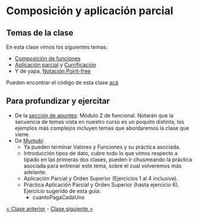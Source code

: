 # Composición y aplicación parcial

## Temas de la clase

En esta clase vimos los siguientes temas:
- [Composición de funciones](http://wiki.uqbar.org/wiki/articles/composicion.html)
- [Aplicación parcial](http://wiki.uqbar.org/wiki/articles/aplicacion-parcial.html) y [Currificación](http://wiki.uqbar.org/wiki/articles/currificacion.html)
- Y de yapa, [Notación Point-free](http://wiki.uqbar.org/wiki/articles/notacion-point-free.html)

Pueden encontrar el código de esta clase [acá](https://github.com/pdep-mit/ejemplos-de-clase-haskell/blob/master/clase2.hs)

## Para profundizar y ejercitar

- De la [sección de apuntes](http://www.pdep.com.ar/material/apuntes): Módulo 2 de funcional. Notarán que la secuencia de temas vista en nuestro curso es un poquito distinta, los ejemplos más complejos incluyen temas que abordaremos la clase que viene.
- De [Mumuki](https://mumuki.io/chapters/82-programacion-funcional):
  - Ya pueden terminar Valores y Funciones y su práctica asociada.
  - Introducción tipos de dato, cubre todo lo que vimos respecto a tipado en las primeras dos clases, pueden ir chusmeando la práctica asociada para entrenar este tema, sobre el cual volveremos más adelante.
  - Aplicación Parcial y Orden Superior (Ejercicios 1 al 4 inclusive).
  - Práctica Aplicación Parcial y Orden Superior (hasta ejercicio 6). Ejercicio sugerido de esta guía:
    - cuantoPagaCadaUno

[< Clase anterior](https://github.com/pdep-mit/bitacora-de-clase/blob/master/clase-02.md) - [Clase siguiente >](https://github.com/pdep-mit/bitacora-de-clase/blob/master/clase-04.md)
